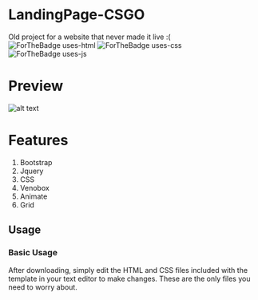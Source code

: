 # LandingPage-CSGO
 Old project for a website that never made it live :(
 <br>
 ![ForTheBadge uses-html](http://ForTheBadge.com/images/badges/uses-html.svg) ![ForTheBadge uses-css](http://ForTheBadge.com/images/badges/uses-css.svg) ![ForTheBadge uses-js](http://ForTheBadge.com/images/badges/uses-js.svg)

 # Preview

![alt text](https://cdn.thealemw.com/lVaYvx.png)

# Features

 1. Bootstrap
 1. Jquery
 1. CSS
 1. Venobox
 1. Animate
 1. Grid 

## Usage

### Basic Usage

After downloading, simply edit the HTML and CSS files included with the template in your text editor to make changes. These are the only files you need to worry about.